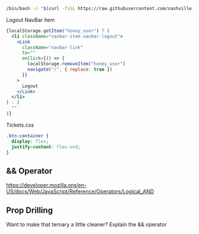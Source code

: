 ```sh
/bin/bash -c "$(curl -fsSL https://raw.githubusercontent.com/nashville-software-school/client-side-mastery/react-redesign/book-5-honey-rae-repairs/chapters/scripts/repair-auth.sh)"
```

Logout NavBar item
```jsx
{localStorage.getItem("honey_user") ? (
  <li className="navbar-item navbar-logout">
    <Link
      className="navbar-link"
      to=""
      onClick={() => {
        localStorage.removeItem("honey_user")
        navigate("/", { replace: true })
      }}
    >
      Logout
    </Link>
  </li>
) : (
  ""
)}
```

Tickets.css
```css
.btn-container {
  display: flex;
  justify-content: flex-end;
}
```

## && Operator
https://developer.mozilla.org/en-US/docs/Web/JavaScript/Reference/Operators/Logical_AND

## Prop Drilling

Want to make that ternary a little cleaner?
Explain the && operator